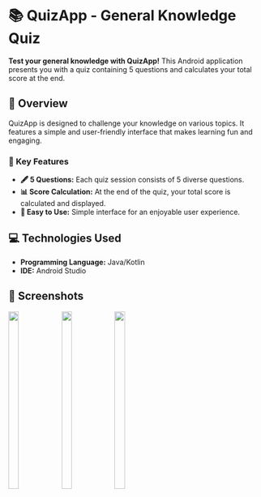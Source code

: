 # 📚 QuizApp - General Knowledge Quiz

**Test your general knowledge with QuizApp!** This Android application presents you with a quiz containing 5 questions and calculates your total score at the end.

## 📝 Overview

QuizApp is designed to challenge your knowledge on various topics. It features a simple and user-friendly interface that makes learning fun and engaging.

### 🔑 Key Features

- **🖋️ 5 Questions:** Each quiz session consists of 5 diverse questions.
- **📊 Score Calculation:** At the end of the quiz, your total score is calculated and displayed.
- **🎉 Easy to Use:** Simple interface for an enjoyable user experience.

## 💻 Technologies Used

- **Programming Language:** Java/Kotlin
- **IDE:** Android Studio

## 📸 Screenshots
<img src="https://github.com/Andreea-Mirela/Android-Quiz-App/assets/111393279/d662f247-5761-4ea4-855d-c875d306d86d" width="20%" height="350px">
<img src="https://github.com/Andreea-Mirela/Android-Quiz-App/assets/111393279/3614fbe6-7803-4ff6-95f9-aa5b599bc1f1" width="20%" height="350px">
<img src="https://github.com/Andreea-Mirela/Android-Quiz-App/assets/111393279/dd82a995-eb8e-46fa-9ba9-0cdc31cc670d" width="20%" height="350px">
